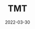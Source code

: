 ---
type: "report"
isIndustryResearch: 'true'
industryGroup: 'Technology, Media, and Telecommunications'
primerOrDeal: 'Subsector Primers'
paper: "TMT_Primer_2022.pdf"
author: ""
company: "Technology, Media, and Telecommunications Primer 2022"
date: "2022-03-30"
summary: "The 2022 Technology, Media, and Telecommunications Primer contains an in-depth analysis of the payment sector."
title: "TMT"
---